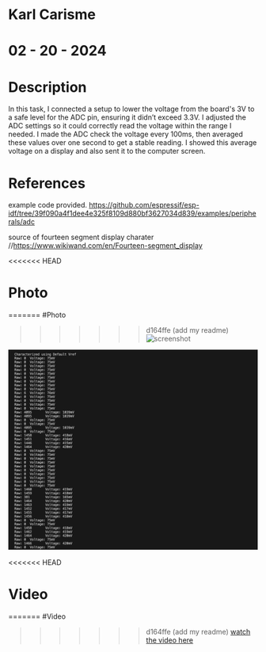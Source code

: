 # Karl Carisme
# 02 - 20 - 2024


# Description

In this task, I connected a setup to lower the voltage from the board's 3V to a safe level for the ADC pin, ensuring it didn’t exceed 3.3V. I adjusted the ADC settings so it could correctly read the voltage within the range I needed. I made the ADC check the voltage every 100ms, then averaged these values over one second to get a stable reading. I showed this average voltage on a display and also sent it to the computer screen.

# References 
example code provided.
https://github.com/espressif/esp-idf/tree/39f090a4f1dee4e325f8109d880bf3627034d839/examples/peripherals/adc

source of fourteen segment display charater 
//https://www.wikiwand.com/en/Fourteen-segment_display

<<<<<<< HEAD
# Photo
=======
#Photo
>>>>>>> d164ffe (add my readme)
![screenshot](Voltagedivider1.png)

![screenshot](divider.png)

<<<<<<< HEAD
# Video
=======
#Video
>>>>>>> d164ffe (add my readme)
[watch the video here](https://drive.google.com/file/d/1SPRwl8DHgCisvJCyLgrwwgUIjJapIbSh/view?usp=sharing)
